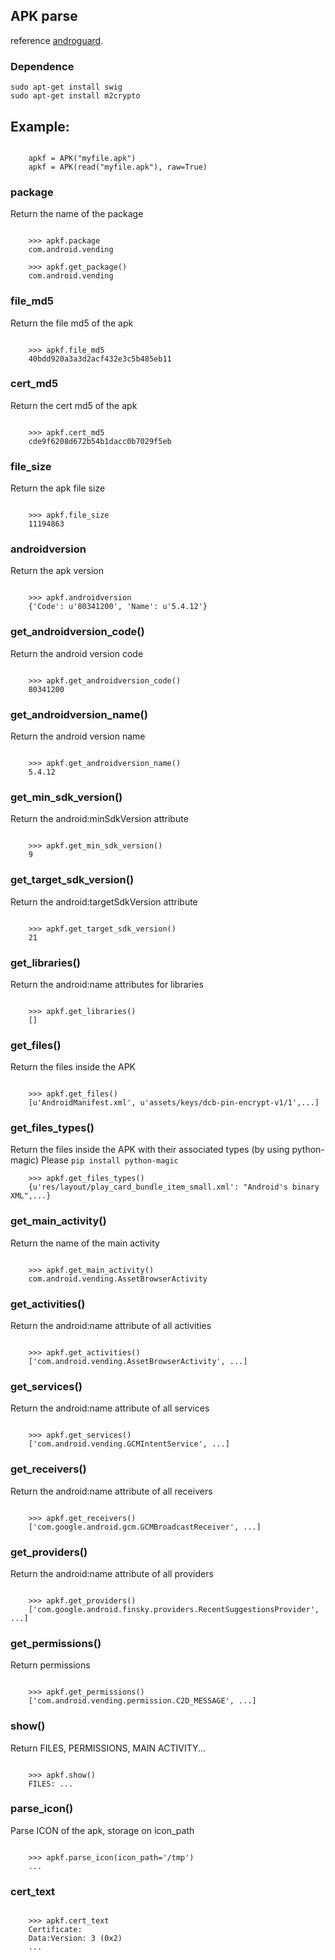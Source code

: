 ## APK parse

   reference [androguard][androguard-url].

   
[androguard-url]: https://github.com/androguard/androguard

### Dependence

```
sudo apt-get install swig
sudo apt-get install m2crypto
```

## Example:

```

    apkf = APK("myfile.apk")
    apkf = APK(read("myfile.apk"), raw=True)
```

### package

Return the name of the package

```

    >>> apkf.package
    com.android.vending

    >>> apkf.get_package()
    com.android.vending
```

### file_md5

Return the file md5 of the apk

```

    >>> apkf.file_md5
    40bdd920a3a3d2acf432e3c5b485eb11
```

### cert_md5

Return the cert md5 of the apk

```

    >>> apkf.cert_md5
    cde9f6208d672b54b1dacc0b7029f5eb
```

### file_size

Return the apk file size

```

    >>> apkf.file_size
    11194863
```

### androidversion

Return the apk version

```

    >>> apkf.androidversion
    {'Code': u'80341200', 'Name': u'5.4.12'}
```

### get_androidversion_code()

Return the android version code

```

    >>> apkf.get_androidversion_code()
    80341200
```

### get_androidversion_name()

Return the android version name

```

    >>> apkf.get_androidversion_name()
    5.4.12
```


### get_min_sdk_version()

Return the android:minSdkVersion attribute

```

    >>> apkf.get_min_sdk_version()
    9
```


### get_target_sdk_version()

Return the android:targetSdkVersion attribute

```

    >>> apkf.get_target_sdk_version()
    21
```

### get_libraries()

Return the android:name attributes for libraries

```

    >>> apkf.get_libraries()
    []
```

### get_files()

Return the files inside the APK

```

    >>> apkf.get_files()
    [u'AndroidManifest.xml', u'assets/keys/dcb-pin-encrypt-v1/1',...]
```

### get_files_types()

Return the files inside the APK with their associated types (by using python-magic)
Please `pip install python-magic`

```
    >>> apkf.get_files_types()
    {u'res/layout/play_card_bundle_item_small.xml': "Android's binary XML",...}
```


### get_main_activity()

Return the name of the main activity

```

    >>> apkf.get_main_activity()
    com.android.vending.AssetBrowserActivity
```

### get_activities()

Return the android:name attribute of all activities

```

    >>> apkf.get_activities()
    ['com.android.vending.AssetBrowserActivity', ...]
```

### get_services()

Return the android:name attribute of all services

```

    >>> apkf.get_services()
    ['com.android.vending.GCMIntentService', ...]
```

### get_receivers()

Return the android:name attribute of all receivers

```

    >>> apkf.get_receivers()
    ['com.google.android.gcm.GCMBroadcastReceiver', ...]
```


### get_providers()

Return the android:name attribute of all providers

```

    >>> apkf.get_providers()
    ['com.google.android.finsky.providers.RecentSuggestionsProvider', ...]
```

### get_permissions()

Return permissions

```

    >>> apkf.get_permissions()
    ['com.android.vending.permission.C2D_MESSAGE', ...]
```

### show()

Return FILES, PERMISSIONS, MAIN ACTIVITY...

```

    >>> apkf.show()
    FILES: ...
```

### parse_icon()

Parse ICON of the apk, storage on icon_path

```

    >>> apkf.parse_icon(icon_path='/tmp')
    ...
```

### cert_text

```

    >>> apkf.cert_text
    Certificate:
    Data:Version: 3 (0x2)
    ...

```
